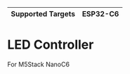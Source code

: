 | Supported Targets | ESP32-C6 |
| ----------------- | -------- |

# LED Controller
For M5Stack NanoC6